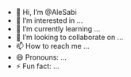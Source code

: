 - 👋 Hi, I’m @AleSabi
- 👀 I’m interested in ...
- 🌱 I’m currently learning ...
- 💞️ I’m looking to collaborate on ...
- 📫 How to reach me ...
- 😄 Pronouns: ...
- ⚡ Fun fact: ...

<!---
AleSabi/AleSabi is a ✨ special ✨ repository because its `README.md` (this file) appears on your GitHub profile.
You can click the Preview link to take a look at your changes.
--->
